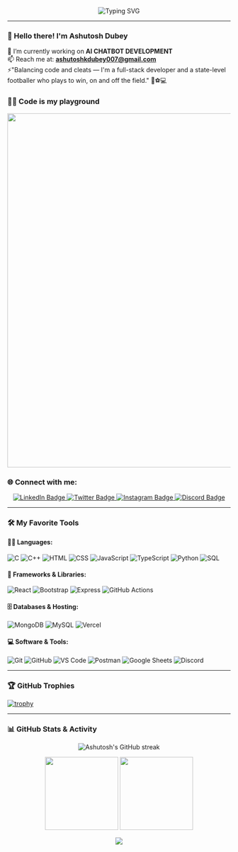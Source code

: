 <!-- Typing SVG Animation -->
<p align="center">
  <img src="https://readme-typing-svg.demolab.com?font=Fira+Code&pause=1000&color=1BB1F7&width=435&lines=Hi+I'm+Ashutosh Dubey;Full-stack+Developer+%7C+AI+Enthusiast;Footballer+%7C+Gamer+%7C+Tech+Explorer" alt="Typing SVG" />
</p>

---

### 👋 Hello there! I'm Ashutosh Dubey

🔭 I’m currently working on **AI CHATBOT DEVELOPMENT**  
📫 Reach me at: **ashutoshkdubey007@gmail.com**  
⚡"Balancing code and cleats — I'm a full-stack developer and a state-level footballer who plays to win, on and off the field." 🧠⚽💻

### 👨‍💻 Code is my playground

<p align="center">
  <img src="https://user-images.githubusercontent.com/74038190/225813708-98b745f2-7d22-48cf-9150-083f1b00d6c9.gif" width="800" />
</p>



### 🌐 Connect with me:

<p align="center">
  <a href="https://www.linkedin.com/in/ashutosh-dubey-372950264/" target="_blank">
    <img src="https://img.shields.io/badge/-LinkedIn-0A66C2?style=for-the-badge&logo=linkedin&logoColor=white" alt="LinkedIn Badge"/>
  </a>
  <a href="https://x.com/Ashutos20516672" target="_blank">
    <img src="https://img.shields.io/badge/-Twitter-1DA1F2?style=for-the-badge&logo=twitter&logoColor=white" alt="Twitter Badge"/>
  </a>
  <a href="https://www.instagram.com/_ashutosh_0.1.0_/" target="_blank">
    <img src="https://img.shields.io/badge/-Instagram-E4405F?style=for-the-badge&logo=instagram&logoColor=white" alt="Instagram Badge"/>
  </a>
  <a href="https://discord.com/users/your-discord-id" target="_blank">
    <img src="https://img.shields.io/badge/-Discord-5865F2?style=for-the-badge&logo=discord&logoColor=white" alt="Discord Badge"/>
  </a>
</p>


---

### 🛠️ My Favorite Tools

#### 👨‍💻 Languages:
![C](https://img.shields.io/badge/-C-00599C?logo=c&logoColor=white)
![C++](https://img.shields.io/badge/-C++-00599C?logo=c%2B%2B&logoColor=white)
![HTML](https://img.shields.io/badge/-HTML-E34F26?logo=html5&logoColor=white)
![CSS](https://img.shields.io/badge/-CSS-1572B6?logo=css3&logoColor=white)
![JavaScript](https://img.shields.io/badge/-JavaScript-F7DF1E?logo=javascript&logoColor=black)
![TypeScript](https://img.shields.io/badge/-TypeScript-007ACC?logo=typescript&logoColor=white)
![Python](https://img.shields.io/badge/-Python-3776AB?logo=python&logoColor=white)
![SQL](https://img.shields.io/badge/-SQL-4479A1?logo=postgresql&logoColor=white)

#### 🧰 Frameworks & Libraries:
![React](https://img.shields.io/badge/-React-61DAFB?logo=react&logoColor=black)
![Bootstrap](https://img.shields.io/badge/-Bootstrap-563D7C?logo=bootstrap&logoColor=white)
![Express](https://img.shields.io/badge/-Express.js-000000?logo=express&logoColor=white)
![GitHub Actions](https://img.shields.io/badge/-GitHub%20Actions-2088FF?logo=github-actions&logoColor=white)

#### 🗄️ Databases & Hosting:
![MongoDB](https://img.shields.io/badge/-MongoDB-47A248?logo=mongodb&logoColor=white)
![MySQL](https://img.shields.io/badge/-MySQL-4479A1?logo=mysql&logoColor=white)
![Vercel](https://img.shields.io/badge/-Vercel-000000?logo=vercel&logoColor=white)

#### 💻 Software & Tools:
![Git](https://img.shields.io/badge/-Git-F05032?logo=git&logoColor=white)
![GitHub](https://img.shields.io/badge/-GitHub-181717?logo=github&logoColor=white)
![VS Code](https://img.shields.io/badge/-VS%20Code-007ACC?logo=visual-studio-code&logoColor=white)
![Postman](https://img.shields.io/badge/-Postman-FF6C37?logo=postman&logoColor=white)
![Google Sheets](https://img.shields.io/badge/-Google%20Sheets-34A853?logo=google-sheets&logoColor=white)
![Discord](https://img.shields.io/badge/-Discord-5865F2?logo=discord&logoColor=white)

---

### 🏆 GitHub Trophies
[![trophy](https://github-profile-trophy.vercel.app/?username=AshutoshDubey007&theme=onedark)](https://github.com/ryo-ma/github-profile-trophy)

---

### 📊 GitHub Stats & Activity

<!-- Streak Stats -->
<p align="center">
  <img src="https://github-readme-streak-stats.herokuapp.com/?user=vedant20082004&theme=tokyonight" alt="Ashutosh's GitHub streak" />
</p>

<!-- GitHub Stats -->
<p align="center">
  <img src="https://github-readme-stats.vercel.app/api?username=vedant20082004&show_icons=true&theme=tokyonight" height="165" />
  <img src="https://github-readme-stats.vercel.app/api/top-langs/?username=AshutoshDubey007&layout=compact&theme=tokyonight" height="165" />
</p>

<!-- Activity Graph -->
<p align="center">
  <img src="https://github-readme-activity-graph.vercel.app/graph?username=AshutoshDubey007&theme=tokyo-night" />
</p>
